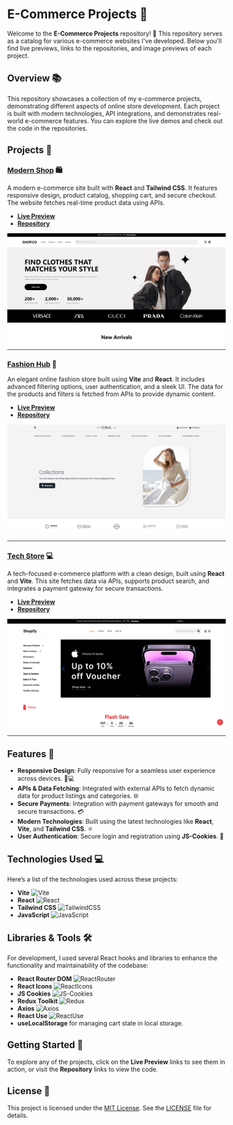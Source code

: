 # E-Commerce Projects 🛒

Welcome to the **E-Commerce Projects** repository! 🎉 This repository serves as a catalog for various e-commerce websites I've developed. Below you'll find live previews, links to the repositories, and image previews of each project.

## Overview 📚

This repository showcases a collection of my e-commerce projects, demonstrating different aspects of online store development. Each project is built with modern technologies, API integrations, and demonstrates real-world e-commerce features. You can explore the live demos and check out the code in the repositories.

## Projects 🚀

### [Modern Shop](https://ahmedkamal14.github.io/eShop/) 🛍️
A modern e-commerce site built with **React** and **Tailwind CSS**. It features responsive design, product catalog, shopping cart, and secure checkout. The website fetches real-time product data using APIs.

- **[Live Preview](https://ahmedkamal14.github.io/eShop/)**
- **[Repository](https://github.com/ahmedkamal14/eShop)**

![Modern Shop](Modern.png)

---

### [Fashion Hub](https://ahmedkamal14.github.io/E-Commerce-Website/) 👗
An elegant online fashion store built using **Vite** and **React**. It includes advanced filtering options, user authentication, and a sleek UI. The data for the products and filters is fetched from APIs to provide dynamic content.

- **[Live Preview](https://ahmedkamal14.github.io/E-Commerce-Website/)**
- **[Repository](https://github.com/ahmedkamal14/E-Commerce-Website)**

![Fashion Hub](Fashion.png)

---

### [Tech Store](https://ahmedkamal14.github.io/E-Commerce-Website-2/) 💻
A tech-focused e-commerce platform with a clean design, built using **React** and **Vite**. This site fetches data via APIs, supports product search, and integrates a payment gateway for secure transactions.

- **[Live Preview](https://ahmedkamal14.github.io/E-Commerce-Website-2/)**
- **[Repository](https://github.com/ahmedkamal14/E-Commerce-Website-2)**

![Tech Store](Tech.png)

---

## Features 🌟

- **Responsive Design**: Fully responsive for a seamless user experience across devices. 📱💻
- **APIs & Data Fetching**: Integrated with external APIs to fetch dynamic data for product listings and categories. 🌐
- **Secure Payments**: Integration with payment gateways for smooth and secure transactions. 💳
- **Modern Technologies**: Built using the latest technologies like **React**, **Vite**, and **Tailwind CSS**. ⚛️
- **User Authentication**: Secure login and registration using **JS-Cookies**. 🔐

## Technologies Used 💻

Here’s a list of the technologies used across these projects:

- **Vite** ![Vite](https://img.shields.io/badge/Vite-646CFF?style=for-the-badge&logo=vite&logoColor=white)
- **React** ![React](https://img.shields.io/badge/React-61DAFB?style=for-the-badge&logo=react&logoColor=white)
- **Tailwind CSS** ![TailwindCSS](https://img.shields.io/badge/TailwindCSS-38B2AC?style=for-the-badge&logo=tailwind-css&logoColor=white)
- **JavaScript** ![JavaScript](https://img.shields.io/badge/JavaScript-F7DF1E?style=for-the-badge&logo=javascript&logoColor=black)

## Libraries & Tools 🛠️

For development, I used several React hooks and libraries to enhance the functionality and maintainability of the codebase:

- **React Router DOM** ![ReactRouter](https://img.shields.io/badge/React--Router-CA4245?style=for-the-badge&logo=react-router&logoColor=white)
- **React Icons** ![ReactIcons](https://img.shields.io/badge/React--Icons-EA4335?style=for-the-badge&logo=react-icons&logoColor=white)
- **JS Cookies** ![JS-Cookies](https://img.shields.io/badge/JS--Cookies-FFCA28?style=for-the-badge&logo=cookiecutter&logoColor=black)
- **Redux Toolkit** ![Redux](https://img.shields.io/badge/Redux-764ABC?style=for-the-badge&logo=redux&logoColor=white)
- **Axios** ![Axios](https://img.shields.io/badge/Axios-5A29E4?style=for-the-badge&logo=axios&logoColor=white)
- **React Use** ![ReactUse](https://img.shields.io/badge/React--Use-61DAFB?style=for-the-badge&logo=react&logoColor=white)
- **useLocalStorage** for managing cart state in local storage.

## Getting Started 🏁

To explore any of the projects, click on the **Live Preview** links to see them in action, or visit the **Repository** links to view the code.

## License 📜

This project is licensed under the [MIT License](https://opensource.org/licenses/MIT). See the [LICENSE](LICENSE) file for details.

